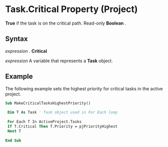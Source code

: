 
# Task.Critical Property (Project)

 **True** if the task is on the critical path. Read-only **Boolean** .


## Syntax

 _expression_ . **Critical**

 _expression_ A variable that represents a **Task** object.


## Example

The following example sets the highest priority for critical tasks in the active project.


```vb
Sub MakeCriticalTasksHighestPriority() 
 
 Dim T As Task ' Task object used in For Each loop 
 
 For Each T In ActiveProject.Tasks 
 If T.Critical Then T.Priority = pjPriorityHighest 
 Next T 
 
End Sub
```


